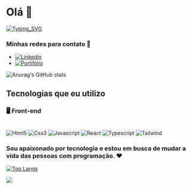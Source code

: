 # Olá 👋
[![Typing_SVG](https://readme-typing-svg.herokuapp.com/?color=ffffff&size=35&vCenter=true&width=1000&lines=Meu+nome+é+Fabio+Henrique;Atualmente+sou+Desenvolvedor+WEB;Futuro+Engenheiro+de+Software+:%29)](https://git.io/typing-svg)

### Minhas redes para contato 📧
- [![Linkedin](https://img.shields.io/badge/LinkedIn-0077B5?style=for-the-badge&logo=linkedin&logoColor=white)](https://www.linkedin.com/in/fabio-henrique-dos-santos-3186921b4/)
- [![Portifólio](https://img.shields.io/badge/portifolio-000000?style=for-the-badge&logo=About.me&logoColor=white)](https://portifolio-fabio-henrique.netlify.app/)

![Anurag's GitHub stats](https://github-readme-stats.vercel.app/api?username=FabioHenriQ&show_icons=true&theme=radical&locale=pt-br)

## Tecnologias que eu utilizo
### 🖥️ Front-end
<div style="display: inline_block"><br/>
  <img align="center" alt="Html5" src="https://img.shields.io/badge/HTML5-E34F26?style=for-the-badge&logo=html5&logoColor=white"/ >
  <img align="center" alt="Css3" src="https://img.shields.io/badge/CSS3-1572B6?style=for-the-badge&logo=css3&logoColor=white"/ >
  <img align="center" alt="Javascript" src="https://img.shields.io/badge/JavaScript-323330?style=for-the-badge&logo=javascript&logoColor=F7DF1E"/ >
  <img align="center" alt="React" src="https://img.shields.io/badge/React-20232A?style=for-the-badge&logo=react&logoColor=61DAFB"/ >
  <img align="center" alt="Typescript" src="https://img.shields.io/badge/TypeScript-007ACC?style=for-the-badge&logo=typescript&logoColor=white"/ >
  <img align="center" alt="Tailwind" src="https://img.shields.io/badge/Tailwind_CSS-38B2AC?style=for-the-badge&logo=tailwind-css&logoColor=white)"/ >
</div>


### Sou apaixonado por tecnologia e estou em busca de mudar a vida das pessoas com programação. ❤️

[![Top Langs](https://github-readme-stats.vercel.app/api/top-langs/?username=FabioHenriQ&locale=pt-br)](https://github.com/FabioHenriQ/github-readme-stats)

[![](https://visitcount.itsvg.in/api?id=FabioHenriQ&label=Views&color=1&icon=5&pretty=true)](https://visitcount.itsvg.in)
